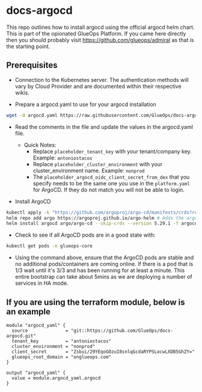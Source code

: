 # docs-argocd

This repo outlines how to install argocd using the official argocd helm chart. This is part of the opionated GlueOps Platform. If you came here directly then you should probably visit https://github.com/glueops/admiral as that is the starting point.

## Prerequisites

- Connection to the Kubernetes server. The authentication methods will vary by Cloud Provider and are documented within their respective wikis.

- Prepare a argocd.yaml to use for your argocd installation
  
```bash
wget -O argocd.yaml https://raw.githubusercontent.com/GlueOps/docs-argocd/main/argocd.yaml.tpl
```

- Read the comments in the file and update the values in the argocd.yaml file.
  - Quick Notes:
    - Replace `placeholder_tenant_key` with your tenant/company key. Example: `antoniostacos`
    - Replace `placeholder_cluster_environment` with your cluster_environment name. Example: `nonprod`
    - The `placeholder_argocd_oidc_client_secret_from_dex` that you specify needs to be the same one you use in the `platform.yaml` for ArgoCD. If they do not match you will not be able to login.

- Install ArgoCD

```bash
kubectl apply -k "https://github.com/argoproj/argo-cd/manifests/crds?ref=v2.6.7" # You need to install the CRD's that match the version of the app in the helm chart.
helm repo add argo https://argoproj.github.io/argo-helm # Adds the argo helm repository to your local environment
helm install argocd argo/argo-cd --skip-crds --version 5.29.1 -f argocd.yaml --namespace=glueops-core --create-namespace #this command includes --skip-crds but the way the chart works we also have a value we need to set to false so that the CRD's do not work. This value is in the argocd.yaml
```

- Check to see if all ArgoCD pods are in a good state with: 

```bash
kubectl get pods -n glueops-core
```

- Using the command above, ensure that the ArgoCD pods are stable and no additional pods/containers are coming online. If there is a pod that is 1/3 wait until it's 3/3 and has been running for at least a minute. This entire bootstrap can take about 5mins as we are deploying a number of services in HA mode.

## If you are using the terraform module, below is an example

```hcl
module "argocd_yaml" {
  source              = "git::https://github.com/GlueOps/docs-argocd.git"
  tenant_key          = "antoniostacos"
  cluster_environment = "nonprod"
  client_secret       = "Zsbui/29YEqoGOzuI8snlqGcdaRYPSLocwLXDB5GhZY="
  glueops_root_domain = "onglueops.com"
}

output "argocd_yaml" {
  value = module.argocd_yaml.argocd
}
```
